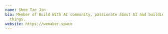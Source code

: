 ```yaml
---
name: Shee Tze Jin
bio: Member of Build With AI community, passionate about AI and building cool
  things.
website: https://wemaker.space
---
```

